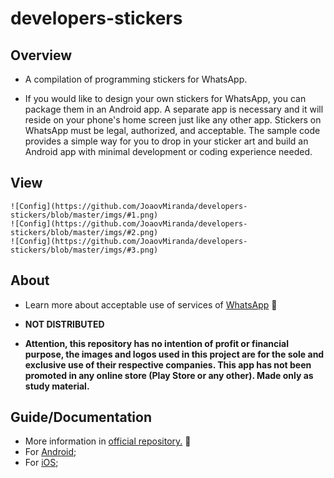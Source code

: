# developers-stickers  

## Overview  

 * A compilation of programming stickers for WhatsApp.  
 
 * If you would like to design your own stickers for WhatsApp, you can package them in an Android app.  A separate app is necessary and it will reside on your phone's home screen just like any other app. Stickers on WhatsApp must be legal, authorized, and acceptable. 
The sample code provides a simple way for you to drop in your sticker art and build an Android app with minimal development or coding experience needed.  

## View  

    ![Config](https://github.com/JoaovMiranda/developers-stickers/blob/master/imgs/#1.png)  
    ![Config](https://github.com/JoaovMiranda/developers-stickers/blob/master/imgs/#2.png)  
    ![Config](https://github.com/JoaovMiranda/developers-stickers/blob/master/imgs/#3.png)  

## About  
 * Learn more about acceptable use of  services of [WhatsApp](https://www.whatsapp.com/legal/#terms-of-service) :link:   
 * **NOT DISTRIBUTED**  

 * **Attention, this repository has no intention of profit or financial purpose, the images and logos used in this project are for the sole and exclusive use of their respective companies. This app has not been promoted in any online store (Play Store or any other). Made only as study material.**  

## Guide/Documentation  

 * More information in [official repository.](https://github.com/WhatsApp/stickers) :link:  
  * For [Android](https://github.com/WhatsApp/stickers/tree/master/Android);  
  * For [iOS](https://github.com/WhatsApp/stickers/tree/master/iOS);  
